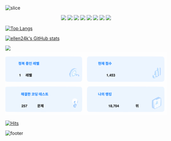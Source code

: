 
![slice](https://capsule-render.vercel.app/api?type=waving&color=d3e3F5&height=200&text=TaeYoung's%20GitHub&fontAlign=60&fontAlignY=35&desc=Hi%20there!&descAlign=90&descAlignY=55&fontColor=ffffff)

<div align=center>
<img src="https://img.shields.io/badge/java-007396?style=for-the-badge&logo=OpenJDK&logoColor=white">
<img src="https://img.shields.io/badge/JUnit5-25A162?style=for-the-badge&logo=JUnit5&logoColor=white">
<img src="https://img.shields.io/badge/MySQL-4479A1?style=for-the-badge&logo=MySQL&logoColor=white">
<img src="https://img.shields.io/badge/HTML5-E34F26?style=for-the-badge&logo=HTML5&logoColor=white">
<img src="https://img.shields.io/badge/CSS3-1572B6?style=for-the-badge&logo=CSS3&logoColor=white">
<img src="https://img.shields.io/badge/JavaScript-F7DF1E?style=for-the-badge&logo=JavaScript&logoColor=white">
<img src="https://img.shields.io/badge/Kotlin-7F52FF?style=for-the-badge&logo=Kotlin&logoColor=white">
<img src="https://img.shields.io/badge/Android-3DDC84?style=for-the-badge&logo=Android&logoColor=white">
</div>

﻿[![Top Langs](https://github-readme-stats.vercel.app/api/top-langs/?username=ellen24k&count_private=true&langs_count=10&layout=compact&theme=dark)](https://github.com/ellen24k/ellen24k)

[![ellen24k's GitHub stats](https://github-readme-stats.vercel.app/api?username=ellen24k&count_private=true&include_all_commits&show_icons=true&theme=dracula)](https://github.com/ellen24k/ellen24k)

<a href="https://ellen24k.github.io/develog/">
  <img src="https://img.shields.io/badge/Visit%20My%20Develog!-d3e3f5?style=for-the-badge&logo=Github&logoColor=white">
</a>

<img src="https://raw.githubusercontent.com/ellen24k/github-programmers-rank/master/lib/result.svg">

[![Hits](https://hits.seeyoufarm.com/api/count/incr/badge.svg?url=https%3A%2F%2Fgithub.com%2Fellen24k%2Fhit-counter&count_bg=%23444444&title_bg=%23888888&icon=github.svg&icon_color=%23000000&title=hits&edge_flat=false)](https://github.com/ellen24k/ellen24k)



![footer](https://capsule-render.vercel.app/api?section=footer&type=waving&color=d3e3F5&height=150)
